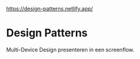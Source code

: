 https://design-patterns.netlify.app/

# Design Patterns
Multi-Device Design presenteren in een screenflow.
